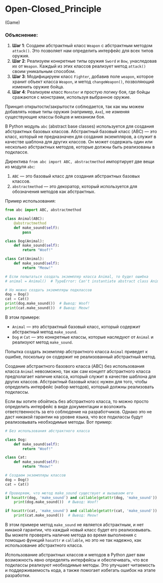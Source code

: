 # Open-Closed_Principle
(Game)
### Объяснение:

1. **Шаг 1**: Создаем абстрактный класс `Weapon` с абстрактным методом `attack()`. Это позволяет нам определить интерфейс для всех типов оружия.
2. **Шаг 2**: Реализуем конкретные типы оружия `Sword` и `Bow`, унаследовав их от `Weapon`. Каждый из этих классов реализует метод `attack()` своим уникальным способом.
3. **Шаг 3**: Модифицируем класс `Fighter`, добавив поле `weapon`, которое хранит объект класса `Weapon`, и метод `changeWeapon()`, позволяющий изменить оружие бойца.
4. **Шаг 4**: Реализуем класс `Monster` и простую логику боя, где бойцы сражаются с монстрами, используя выбранное оружие. 

Принцип открытости/закрытости соблюдается, так как мы можем добавлять новые типы оружия (например, `Axe`), не изменяя существующие классы бойцов и механизм боя.


В Python модуль `abc` (abstract base classes) используется для создания абстрактных базовых классов. Абстрактный базовый класс (ABC) — это класс, который не предназначен для создания экземпляров, а служит в качестве шаблона для других классов. Он может содержать один или несколько абстрактных методов, которые должны быть реализованы в подклассе.

Директива `from abc import ABC, abstractmethod` импортирует две вещи из модуля `abc`:

1. `ABC` — это базовый класс для создания абстрактных базовых классов.
2. `abstractmethod` — это декоратор, который используется для обозначения методов как абстрактных.

Пример использования:

```python
from abc import ABC, abstractmethod

class Animal(ABC):
    @abstractmethod
    def make_sound(self):
        pass

class Dog(Animal):
    def make_sound(self):
        return "Woof!"

class Cat(Animal):
    def make_sound(self):
        return "Meow!"

# Если попытаться создать экземпляр класса Animal, то будет ошибка
# animal = Animal()  # TypeError: Can't instantiate abstract class Animal with abstract method make_sound

# Но можно создать экземпляры подклассов
dog = Dog()
cat = Cat()
print(dog.make_sound())  # Вывод: Woof!
print(cat.make_sound())  # Вывод: Meow!
```

В этом примере:

- `Animal` — это абстрактный базовый класс, который содержит абстрактный метод `make_sound`.
- `Dog` и `Cat` — это конкретные классы, которые наследуют от `Animal` и реализуют метод `make_sound`.

Попытка создать экземпляр абстрактного класса `Animal` приведет к ошибке, поскольку он содержит не реализованный абстрактный метод.


Создание абстрактного базового класса (ABC) без использования класса `Animal` невозможно, так как сам концепт абстрактного класса предполагает наличие класса, который служит в качестве шаблона для других классов. Абстрактный базовый класс нужен для того, чтобы определить интерфейс (набор методов), который должны реализовать подклассы.

Если вы хотите обойтись без абстрактного класса, то можно просто определить интерфейс в виде документации и возложить ответственность за его соблюдение на разработчиков. Однако это не даст никакой гарантии на уровне языка, что все подклассы будут реализовывать необходимые методы. Вот пример:

```python
# Без использования абстрактного класса

class Dog:
    def make_sound(self):
        return "Woof!"

class Cat:
    def make_sound(self):
        return "Meow!"

# Создаем экземпляры классов
dog = Dog()
cat = Cat()

# Проверяем, что метод make_sound существует и вызываем его
if hasattr(dog, 'make_sound') and callable(getattr(dog, 'make_sound')):
    print(dog.make_sound())  # Вывод: Woof!

if hasattr(cat, 'make_sound') and callable(getattr(cat, 'make_sound')):
    print(cat.make_sound())  # Вывод: Meow!
```

В этом примере метод `make_sound` не является абстрактным, и нет никакой гарантии, что каждый новый класс будет его реализовывать. Вы можете проверять наличие метода во время выполнения с помощью функций `hasattr` и `callable`, но это не так надежно, как использование абстрактного класса.

Использование абстрактных классов и методов в Python дает вам возможность явно определять интерфейсы и обеспечивать, что все подклассы реализуют необходимые методы. Это улучшает читаемость и поддерживаемость кода, а также помогает избегать ошибок на этапе разработки.